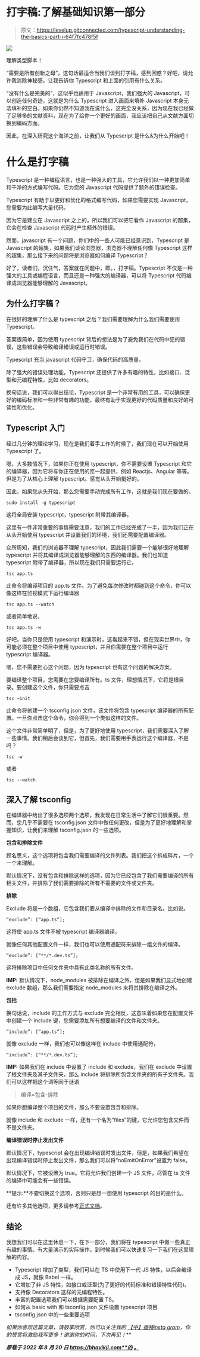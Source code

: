 # 打字稿:了解基础知识第一部分

> 原文：<https://levelup.gitconnected.com/typescript-understanding-the-basics-part-i-64f7fc478f5f>

![](img/c6851deade728374b6f63ce8e2c42950.png)

理解类型脚本！

“需要是所有创新之母”，这句话最适合当我们谈到打字稿，感到困惑？好吧，请允许我消除神秘感，让我告诉你 Typescript 和上面的引用有什么关系。

“没有什么是完美的”，这似乎也适用于 Javascript，我们强大的 Javascript，可以创造任何奇迹，这就是为什么 Typescript 进入画面来填补 Javascript 本身无法填补的空白。如果你仍然不知道我在说什么，这完全没关系，因为现在我已经做了足够多的文献资料，现在为了给你一个更好的画面，我应该把自己从文献方面切换到编码方面。

因此，在深入研究这个海洋之前，让我们从 Typescript 是什么&为什么开始吧！

# 什么是打字稿

Typescript 是一种编程语言，也是一种强大的工具，它允许我们以一种更加简单和干净的方式编写代码。它为您的 Javascript 代码提供了额外的错误检查。

Typescript 有助于以更好和优化的格式编写代码，如果您需要实现 Javascript，您需要为此编写大量代码。

因为它是建立在 Javascript 之上的，所以我们可以把它看作 Javascript 的超集，它会在检查 Javascript 代码时产生额外的错误。

然而，javascript 有一个问题，你们中的一些人可能已经意识到，Typescript 是 Javascript 的超集，如果我们谈论浏览器，浏览器不理解任何像 Typescript 这样的超集，那么接下来的问题将是浏览器如何编译 Typescript？

好了，读者们，沉住气，答案就在问题中，即。，打字稿。Typescript 不仅是一种强大的工具或编程语言，而且还是一种强大的编译器，可以将 Typescript 代码编译成浏览器能够理解的 Javascript。

## 为什么打字稿？

在很好的理解了什么是 typescript 之后？我们需要理解为什么我们需要使用 Typescript。

答案很简单，因为使用 typescript 背后的想法是为了避免我们在代码中犯的错误，这些错误会导致编译错误或运行时错误。

Typescript 充当 javascript 代码守卫，确保代码的高质量。

除了强大的错误处理功能，Typescript 还提供了许多有趣的特性，比如接口、泛型和元编程特性，比如 decorators。

换句话说，我们可以得出结论，Typescript 是一个非常有用的工具，可以确保更好的编码标准和一些非常有趣的功能，最终有助于实现更好的代码质量和良好的可读性和优化。

## Typescript 入门

经过几分钟的理论学习，现在是我们着手工作的时候了，我们现在可以开始使用 Typescript 了。

嗯，大多数情况下，如果你正在使用 typescript，你不需要设置 Typescript 和它的编译器，因为它将与你正在使用的库一起提供，例如 Reactjs、Angular 等等。但是为了从核心上理解 typescript。感觉从头开始挺好的。

因此，如果您从头开始，那么您需要手动完成所有工作，这就是我们现在要做的。

```
sudo install -g typescript
```

这将全局安装 typescript，typescript 附带其编译器。

这里有一件非常重要的事情需要注意，我们的工作已经完成了一半，因为我们正在从头开始使用 typescript 并设置我们的环境，我们还需要配置编译器。

众所周知，我们的浏览器不理解 typescript，因此我们需要一个能够很好地理解 typescript 并将其编译成浏览器能够理解的东西的编译器。我们也知道 typescript 附带了编译器，所以现在我们只需要运行它。

```
tsc app.ts
```

此命令将编译项目的 app.ts 文件。为了避免每次修改时都碰到这个命令，你可以像这样在监视模式下运行编译器

```
tsc app.ts --watch
```

或者简单地说，

```
tsc app.ts -w
```

好吧，当你只是使用 typescript 和演示时，这看起来不错，但在现实世界中，你可能必须在整个项目中使用 typescript，并且你需要在整个项目中运行 typescript 编译器。

嗯，您不需要担心这个问题，因为 typescript 也有这个问题的解决方案。

要编译整个项目，您需要在您要编译所有。ts 文件，理想情况下，它将是根目录。要创建这个文件，你只需要点击

```
tsc –init
```

此命令将创建一个 tsconfig.json 文件，该文件将包含 typescript 编译器的所有配置。一旦你点击这个命令，你会得到一个类似这样的文件。

这个文件非常简单明了，但是，为了更好地使用 typescript，我们需要深入了解一些事情。我们稍后会谈到它，但首先，我们需要用手表运行这个编译器，不是吗？

```
tsc -w
```

或者

```
tsc --watch
```

## 深入了解 tsconfig

在编译器中给出了很多选项两个选项，我发现在日常生活中了解它们很重要。然而，您几乎不需要在 tsconfig.json 文件中做任何更改，但是为了更好地理解和掌握知识，让我们来理解 tsconfig.json 的一些选项。

**包含和排除文件**

顾名思义，这个选项将包含我们需要编译的文件列表。我们把这个拆成碎片，一个一个来理解。

默认情况下，没有包含和排除这样的选项，因为它已经包含了我们需要编译的所有相关文件，并排除了我们需要排除的所有不需要的文件或文件夹。

**排除**

Exclude 将是一个数组，它包含我们要从编译中排除的文件和目录名。比如说。

```
“exclude”: [“app.ts”];
```

这将使 app.ts 文件不被 typescript 编译器编译。

就像任何其他配置文件一样，我们也可以使用通配符来排除一组文件的编译。

```
“exclude”: [“**/*.dev.ts”];
```

这将排除项目中任何文件夹中具有此类名称的所有文件。

**IMP:** 默认情况下，node_modules 被排除在编译之外，但是如果我们显式地创建 exclude 数组，那么我们需要指定 node_modules 来将其排除在编译之外。

**包括**

换句话说，include 的工作方式与 exclude 完全相反，这意味着如果您在配置文件中创建一个 include 键，您需要添加所有想要编译的文件和文件夹。

```
“include”: [“app.ts”];
```

就像 exclude 一样，我们也可以像这样在 include 中使用通配符，

```
“include”: [“**/*.dev.ts”];
```

**IMP:** 如果我们在 include 中设置了 include 和 exclude，我们在 exclude 中设置了根文件夹及其子文件夹，那么 include 将排除所包含文件夹的所有子文件夹。我们可以这样把这个词等同于谜语

> 编译=包含-排除

如果你想编译整个项目的文件，那么不要设置包含和排除。

就像 include 和 exclude 一样，还有一个名为“files”的键，它允许您包含文件而不是文件夹。

**编译错误时停止发出文件**

默认情况下，typescript 会在出现编译错误时发出文件，但是，如果我们希望在出现编译错误时停止发出文件，那么我们可以将“noEmitOnError”设置为 false。

默认情况下，它被设置为 true。它将允许我们创建一个 JS 文件，尽管在 ts 文件的编译中可能会有一些错误。

**提示:**不要切换这个选项，否则只是想一想使用 typescript 的目的是什么。

还有许多其他选项，更多请参考[正式文档](https://www.typescriptlang.org/docs/handbook/tsconfig-json.html)。

## 结论

我想我们可以在这里休息一下，在下一部分，我们将在 typescript 中做一些真正有趣的事情。有大量演示的实际操作。到时候我们可以快速复习一下我们在这里理解的内容。

*   Typescript 增加了类型，我们可以在 TS 中使用下一代 JS 特性，以后会编译成 JS，就像 Babel 一样。
*   它增加了非 JS 特性，如接口或泛型(为了更好的代码标准和错误特性代码)。
*   支持像 Decorators 这样的元编程特性。
*   丰富的配置选项我们可以根据需要配置 TS。
*   如何从 basic with 和 tsconfig.json 文件设置 typescript 项目
*   tsconfig.json 中的一些重要选项

*如果你喜欢这篇文章，请鼓掌欣赏，你可以关注我的* [*【中】*](https://medium.com/@bhavikbamania)*[*推特*](https://twitter.com/bhavikbamania)*[*insta gram*](https://www.instagram.com/bhavikbamania/)*，你的赞赏将激励我写更多！谢谢你的时间，下次再见！***

***原载于 2022 年 8 月 20 日 https://bhavikji.com**的* [*。*](https://bhavikji.com/blog/typescript-understanding-the-basics)**